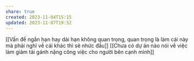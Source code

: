 ```yaml
---
share: true
created: 2023-11-04T15:15
updated: 2023-11-07T19:52
---
```

[[Vấn đề ngắn hạn hay dài hạn không quan trọng, quan trọng là làm cái này mà phải nghĩ về cái khác thì sẽ nhức đầu]] 
[[Chưa có dự án nào nói về việc làm giảm tải gánh nặng công việc cho người bên cạnh mình]] 
